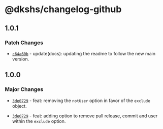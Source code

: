 # @dkshs/changelog-github

## 1.0.1

### Patch Changes

- [`c64a60b`](https://github.com/dkshs/changelog-github/commit/c64a60b5ce02ed2cb39d6158e1f2e97abde24cc5) - update(docs): updating the readme to follow the new main version.

## 1.0.0

### Major Changes

- [`3de0729`](https://github.com/dkshs/changelog-github/commit/3de072970dc5a322b2748eeb53996db64bd1b5d4) - feat: removing the `notUser` option in favor of the `exclude` object.

- [`3de0729`](https://github.com/dkshs/changelog-github/commit/3de072970dc5a322b2748eeb53996db64bd1b5d4) - feat: adding option to remove pull release, commit and user within the `exclude` option.
